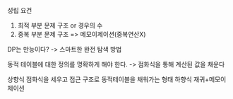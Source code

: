 성립 요건
1. 최적 부분 문제 구조 or 경우의 수
2. 중복 부분 문제 구조 => 메모이제이션(중복연산X)

DP는 만능이다?
-> 스마트한 완전 탐색 방법

동적 테이블에 대한 정의를 명확하게 해야 한다.
-> 점화식을 통해 계산된 값을 채운다

상향식 점화식을 세우고 접근 구조로 동적테이블을 채워가는 형태
하향식 재귀+메모이제이션
